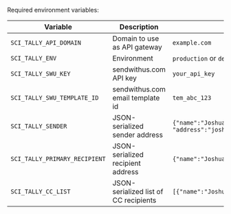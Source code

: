 Required environment variables:

|Variable|Description|Example|
----------|--------------|-------|
`SCI_TALLY_API_DOMAIN`|Domain to use as API gateway|`example.com`|
`SCI_TALLY_ENV`|Environment|`production` or `development`|
`SCI_TALLY_SWU_KEY`|sendwithus.com API key|`your_api_key`|
`SCI_TALLY_SWU_TEMPLATE_ID`|sendwithus.com email template id|`tem_abc_123`|
`SCI_TALLY_SENDER`|JSON-serialized sender address|`{"name":"Joshua Harms", "address":"joshua@example.com","replyTo":"joshua@example.com"}`|
`SCI_TALLY_PRIMARY_RECIPIENT`|JSON-serialized recipient address|`{"name":"Joshua Harms", "address":"joshua@example.com"}`|
`SCI_TALLY_CC_LIST`|JSON-serialized list of CC recipients|`[{"name":"Joshua Harms", "address":"joshua@example.com"}]`|
